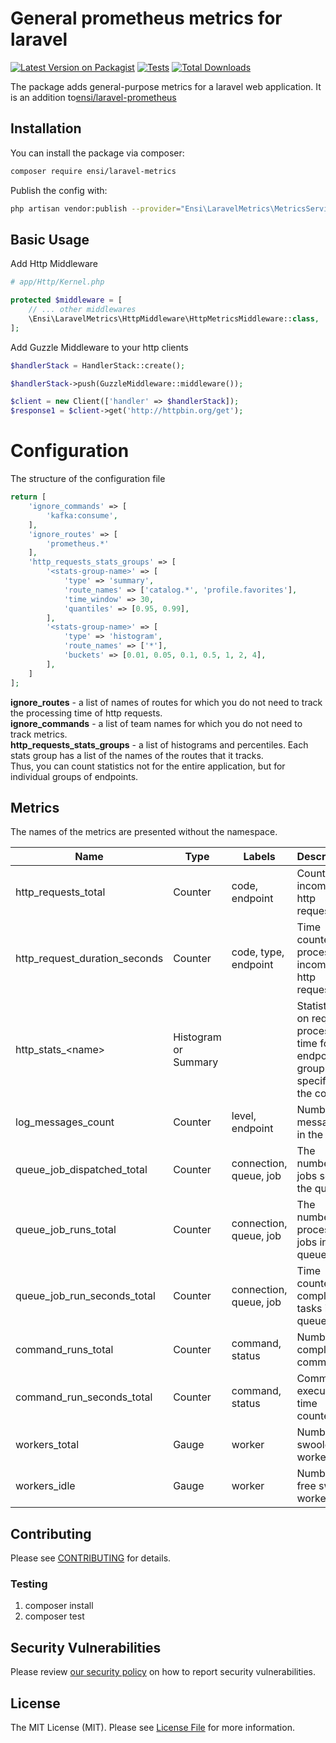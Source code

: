# General prometheus metrics for laravel

[![Latest Version on Packagist](https://img.shields.io/packagist/v/ensi/laravel-metrics.svg?style=flat-square)](https://packagist.org/packages/ensi/laravel-metrics)
[![Tests](https://github.com/ensi-platform/laravel-metrics/actions/workflows/run-tests.yml/badge.svg?branch=master)](https://github.com/ensi-platform/laravel-metrics/actions/workflows/run-tests.yml)
[![Total Downloads](https://img.shields.io/packagist/dt/ensi/laravel-metrics.svg?style=flat-square)](https://packagist.org/packages/ensi/laravel-metrics)

The package adds general-purpose metrics for a laravel web application.
It is an addition to[ensi/laravel-prometheus](https://github.com/ensi-platform/laravel-prometheus)

## Installation

You can install the package via composer:

```bash
composer require ensi/laravel-metrics
```

Publish the config with:

```bash
php artisan vendor:publish --provider="Ensi\LaravelMetrics\MetricsServiceProvider"
```

## Basic Usage

Add Http Middleware

```php
# app/Http/Kernel.php

protected $middleware = [
    // ... other middlewares
    \Ensi\LaravelMetrics\HttpMiddleware\HttpMetricsMiddleware::class,
];
```

Add Guzzle Middleware to your http clients

```php
$handlerStack = HandlerStack::create();

$handlerStack->push(GuzzleMiddleware::middleware());

$client = new Client(['handler' => $handlerStack]);
$response1 = $client->get('http://httpbin.org/get');
```

# Configuration

The structure of the configuration file

```php
return [
    'ignore_commands' => [
        'kafka:consume',
    ],
    'ignore_routes' => [
        'prometheus.*'
    ],
    'http_requests_stats_groups' => [
        '<stats-group-name>' => [
            'type' => 'summary',
            'route_names' => ['catalog.*', 'profile.favorites'],
            'time_window' => 30,
            'quantiles' => [0.95, 0.99],
        ],
        '<stats-group-name>' => [
            'type' => 'histogram',
            'route_names' => ['*'],
            'buckets' => [0.01, 0.05, 0.1, 0.5, 1, 2, 4],
        ],
    ]
];
```

**ignore_routes** - a list of names of routes for which you do not need to track the processing time of http requests.  
**ignore_commands** - a list of team names for which you do not need to track metrics.  
**http_requests_stats_groups** - a list of histograms and percentiles. Each stats group has a list of the names of the routes that it tracks.  
Thus, you can count statistics not for the entire application, but for individual groups of endpoints.

## Metrics

The names of the metrics are presented without the namespace.

| Name                          | Type                 | Labels                 | Description                                                                          |
|-------------------------------|----------------------|------------------------|--------------------------------------------------------------------------------------|
| http_requests_total           | Counter              | code, endpoint         | Counter of incoming http requests                                                    |
| http_request_duration_seconds | Counter              | code, type, endpoint   | Time counter for processing incoming http requests                                   |
| http_stats_\<name\>           | Histogram or Summary |                        | Statistics on request processing time for the endpoint group specified in the config |
| log_messages_count            | Counter              | level, endpoint        | Number of messages in the log                                                        |
| queue_job_dispatched_total    | Counter              | connection, queue, job | The number of jobs sent to the queue                                                 |
| queue_job_runs_total          | Counter              | connection, queue, job | The number of processed jobs in the queue                                            |
| queue_job_run_seconds_total   | Counter              | connection, queue, job | Time counter for completing tasks in the queue                                       |
| command_runs_total            | Counter              | command, status        | Number of completed commands                                                         |
| command_run_seconds_total     | Counter              | command, status        | Command execution time counter                                                       |
| workers_total                 | Gauge                | worker                 | Number of swoole workers                                                             |
| workers_idle                  | Gauge                | worker                 | Number of free swoole workers                                                        |

## Contributing

Please see [CONTRIBUTING](.github/CONTRIBUTING.md) for details.

### Testing

1. composer install
2. composer test

## Security Vulnerabilities

Please review [our security policy](.github/SECURITY.md) on how to report security vulnerabilities.

## License

The MIT License (MIT). Please see [License File](LICENSE.md) for more information.
